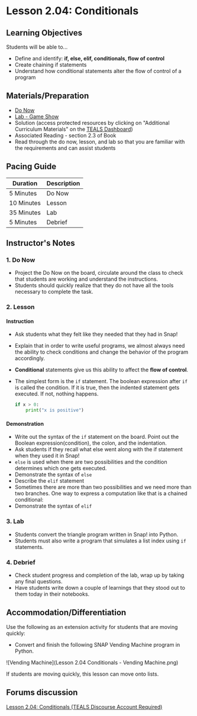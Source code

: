 # Lesson 2.04: Conditionals

## Learning Objectives
Students will be able to... 
* Define and identify: **if, else, elif, conditionals, flow of control** 
* Create chaining if statements
* Understand how conditional statements alter the flow of control of a program

## Materials/Preparation
* [Do Now]
* [Lab - Game Show]
* Solution (access protected resources by clicking on "Additional Curriculum Materials" on the [TEALS Dashboard])
* Associated Reading - section 2.3 of Book
* Read through the do now, lesson, and lab so that you are familiar with the requirements and can assist students

## Pacing Guide
| **Duration**   | **Description** |
| ---------- | ----------- |
| 5 Minutes  | Do Now      |
| 10 Minutes | Lesson      |
| 35 Minutes | Lab         |
| 5 Minutes | Debrief  |

## Instructor's Notes
### 1. Do Now
* Project the Do Now on the board, circulate around the class to check that students are working and understand the instructions. 
* Students should quickly realize that they do not have all the tools necessary to complete the task.
  
### 2. Lesson
#### Instruction
* Ask students what they felt like they needed that they had in Snap!
* Explain that in order to write useful programs, we almost always need the ability to check conditions and change the behavior of the program accordingly. 
* **Conditional** statements give us this ability to affect the **flow of control**. 
* The simplest form is the `if` statement. The boolean expression after `if` is called the condition. If it is true, then the indented statement gets executed. If not, nothing happens.

    ```python
    if x > 0: 
        print("x is positive")
    ```
#### Demonstration
* Write out the syntax of the `if` statement on the board. Point out the Boolean expression(condition), the colon, and the indentation. 
* Ask students if they recall what else went along with the if statement when they used it in Snap! 
* `else` is used when there are two possibilities and the condition determines which one gets executed.
* Demonstrate the syntax of `else`
* Describe the `elif` statement
* Sometimes there are more than two possibilities and we need more than two branches. One way to express a computation like that is a chained conditional:
* Demonstrate the syntax of `elif`

### 3. Lab
* Students convert the triangle program written in Snap! into Python. 
* Students must also write a program that simulates a list index using `if` statements. 
### 4. Debrief
* Check student progress and completion of the lab, wrap up by taking any final questions.
* Have students write down a couple of learnings that they stood out to them today in their notebooks.

## Accommodation/Differentiation
Use the following as an extension activity for students that are moving quickly:
* Convert and finish the following SNAP Vending Machine program in Python.

![Vending Machine](Lesson 2.04 Conditionals - Vending Machine.png)


If students are moving quickly, this lesson can move onto lists. 

## Forums discussion
[Lesson 2.04: Conditionals (TEALS Discourse Account Required)](https://forums.tealsk12.org/c/2nd-semester-unit-2/lesson-2-04-conditionals)


[Do Now]:do_now.md
[Lab - Game Show]:lab.md
[TEALS Dashboard]:http://www.tealsk12.org/dashboard
